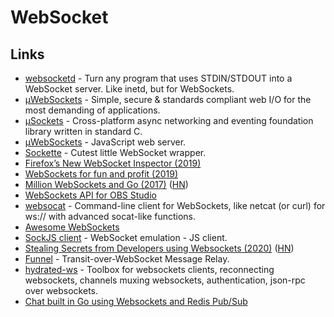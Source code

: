 # WebSocket

## Links

* [websocketd](https://github.com/joewalnes/websocketd) - Turn any program that uses STDIN/STDOUT into a WebSocket server. Like inetd, but for WebSockets.
* [µWebSockets](https://github.com/uNetworking/uWebSockets) - Simple, secure & standards compliant web I/O for the most demanding of applications.
* [µSockets](https://github.com/uNetworking/uSockets) - Cross-platform async networking and eventing foundation library written in standard C.
* [µWebSockets](https://github.com/uNetworking/uWebSockets.js) - JavaScript web server.
* [Sockette](https://github.com/lukeed/sockette) - Cutest little WebSocket wrapper.
* [Firefox’s New WebSocket Inspector \(2019\)](https://hacks.mozilla.org/2019/10/firefoxs-new-websocket-inspector/)
* [WebSockets for fun and profit \(2019\)](https://stackoverflow.blog/2019/12/18/websockets-for-fun-and-profit/)
* [Million WebSockets and Go \(2017\)](https://gbws.io/articles/million-websocket-and-go/) \([HN](https://news.ycombinator.com/item?id=21865715)\)
* [WebSockets API for OBS Studio](https://github.com/Palakis/obs-websocket)
* [websocat](https://github.com/vi/websocat) - Command-line client for WebSockets, like netcat \(or curl\) for ws:// with advanced socat-like functions.
* [Awesome WebSockets](https://github.com/facundofarias/awesome-websockets)
* [SockJS client](https://github.com/sockjs/sockjs-client) - WebSocket emulation - JS client.
* [Stealing Secrets from Developers using Websockets \(2020\)](https://medium.com/@stestagg/stealing-secrets-from-developers-using-websockets-254f98d577a0) \([HN](https://news.ycombinator.com/item?id=23256458)\)
* [Funnel](https://github.com/lambdaisland/funnel) - Transit-over-WebSocket Message Relay.
* [hydrated-ws](https://github.com/dcharbonnier/hydrated-ws) - Toolbox for websockets clients, reconnecting websockets, channels muxing websockets, authentication, json-rpc over websockets.
* [Chat built in Go using Websockets and Redis Pub/Sub](https://github.com/leartgjoni/go-chat-api)

